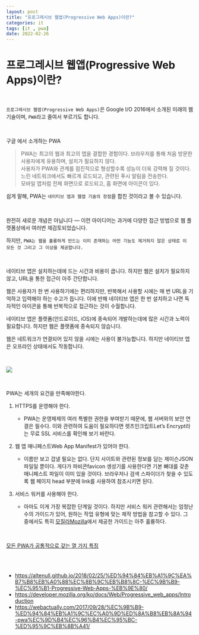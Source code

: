 ```yaml
---
layout: post
title: "프로그레시브 웹앱(Progressive Web Apps)이란?"
categories: it
tags: [it , pwa]
date: 2022-02-26
---
```


# 프로그레시브 웹앱(Progressive Web Apps)이란?

<br/>

`프로그레시브 웹앱(Progressive Web Apps)`은 Google I/O 2016에서 소개된 미래의 웹기술이며, `PWA`라고 줄여서 부르기도 합니다.

<br/>

구글 에서 소개하는 PWA

>PWA는 최고의 웹과 최고의 앱을 결합한 경험이다. 브라우저를 통해 처음 방문한 사용자에게 유용하며, 설치가 필요하지 않다.   
>사용자가 PWA와 관계를 점진적으로 형성할수록 성능이 더욱 강력해 질 것이다.    
>느린 네트워크에서도 빠르게 로드되고, 관련된 푸시 알림을 전송한다.   
>모바일 앱처럼 전체 화면으로 로드되고, 홈 화면에 아이콘이 있다.

쉽게 말해, PWA는 `네이티브 앱과 웹앱 기술의 장점`을 합친 것이라고 볼 수 있습니다.

<br/>

완전히 새로운 개념은 아닙니다 — 이런 아이디어는 과거에 다양한 접근 방법으로 웹 플랫폼상에서 여러번 재검토되었습니다.

하지만, `PWA는 웹을 훌륭하게 만드는 이미 존재하는 어떤 기능도 제거하지 않은 상태로 이 모든 것 그리고 그 이상을 제공합니다.`

<br/>

네이티브 앱은 설치하는데에 드는 시간과 비용이 큽니다. 하지만 웹은 설치가 필요하지 않고, URL을 통한 접근이 아주 간단합니다.

웹은 사용자가 한 번 사용하기에는 편리하지만, 반복해서 사용할 시에는 매 번 URL을 기억하고 입력해야 하는 수고가 듭니다. 이에 반해 네이티브 앱은 한 번 설치하고 나면 독자적인 아이콘을 통해 반복적으로 접근하는 것이 수월합니다.

네이티브 앱은 플랫폼(안드로이드, iOS)에 종속되어 개발하는데에 많은 시간과 노력이 필요합니다. 하지만 웹은 플랫폼에 종속되지 않습니다.

웹은 네트워크가 연결되어 있지 않을 시에는 사용이 불가능합니다. 하지만 네이티브 앱은 오프라인 상태에서도 작동합니다.

<br/>

![](https://altenull.github.io/images/pwa/capability&reach2.png)

<br/>

PWA는 세개의 요건을 만족해야한다.

1. HTTPS를 운영해야 한다.
   - PWA는 운영체제의 여러 특별한 권한을 부여받기 때문에, 웹 서버와의 보안 연결은 필수다. 이와 관련하여 도움이 필요하다면 렛츠인크립트Let’s Encrypt라는 무료 SSL 서비스를 확인해 보기 바란다.

2. 웹 앱 매니페스트Web App Manifest가 있어야 한다.
   - 이름만 보고 겁낼 필요는 없다. 단지 사이트와 관련된 정보를 담는 제이슨JSON 파일일 뿐이다. 게다가 파비콘favicon 생성기를 사용한다면 기본 뼈대를 갖춘 매니페스트 파일이 이미 있을 것이다. 브라우저나 검색 스파이더가 찾을 수 있도록 웹 페이지 head 부분에 link를 사용하여 참조시키면 된다.

3. 서비스 워커를 사용해야 한다.
   - 아마도 이게 가장 복잡한 단계일 것이다. 하지만 서비스 워커 관련해서는 엄청난 수의 가이드가 있어, 원하는 작업 유형에 맞는 제작 방법을 참고할 수 있다. 그 중에서도 특히 [모질라Mozilla](https://serviceworke.rs/)에서 제공한 가이드는 아주 훌륭하다.

<br/>

[모든 PWA가 공통적으로 갖는 열 가지 특징](https://infrequently.org/2015/06/progressive-apps-escaping-tabs-without-losing-our-soul/)

<br/>
<br/>

- https://altenull.github.io/2018/02/25/%ED%94%84%EB%A1%9C%EA%B7%B8%EB%A0%88%EC%8B%9C%EB%B8%8C-%EC%9B%B9-%EC%95%B1-Progressive-Web-Apps-%EB%9E%80/
- https://developer.mozilla.org/ko/docs/Web/Progressive_web_apps/Introduction
- https://webactually.com/2017/09/28/%EC%9B%B9-%ED%94%84%EB%A1%9C%EC%A0%9D%ED%8A%B8%EB%8A%94-pwa%EC%9D%B4%EC%96%B4%EC%95%BC-%ED%95%9C%EB%8B%A41/